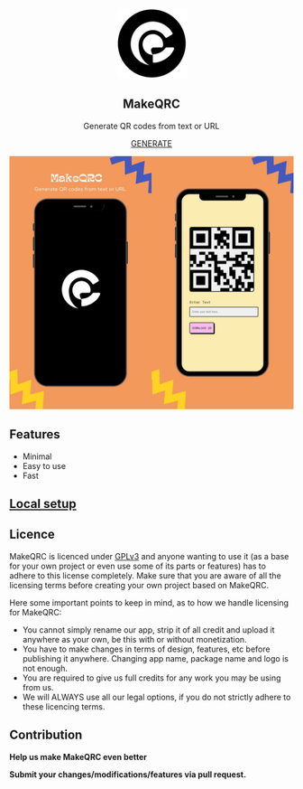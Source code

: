 <div align="center">
  <p>
      <img style="width: 125px;" src="source\public\assets\makeqrc_circle.png">
  </p>
  <h2> MakeQRC </h2>
  <p>Generate QR codes from text or URL</p>
  <p><a href="https://makeqrc.sharukhi.xyz">GENERATE</a></p>
</div>
<div align="center">
<img src="source/public/assets/cover.jpeg" width="50%"><img src="source/public/assets/cover2.jpeg" width="50%">
</div>





## Features

- Minimal
- Easy to use
- Fast

## [Local setup ](/docs/local-setup.md)


## Licence
MakeQRC is licenced under [GPLv3](https://github.com/Sharukhi/makeqrc/blob/main/LICENSE.md) and anyone wanting to use it (as a base for your own project or even use some of its parts or features) has to adhere to this license completely. Make sure that you are aware of all the licensing terms before creating your own project based on MakeQRC.

Here some important points to keep in mind, as to how we handle licensing for MakeQRC:

- You cannot simply rename our app, strip it of all credit and upload it anywhere as your own, be this with or without monetization.
- You have to make changes in terms of design, features, etc before publishing it anywhere. Changing app name, package name and logo is not enough.
- You are required to give us full credits for any work you may be using from us.
- We will ALWAYS use all our legal options, if you do not strictly adhere to these licencing terms.

## Contribution

**Help us make MakeQRC even better**

**Submit your changes/modifications/features via pull request.**

